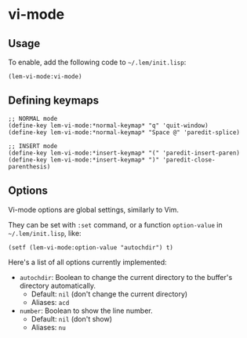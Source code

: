 # vi-mode

## Usage

To enable, add the following code to `~/.lem/init.lisp`:

```common-lisp
(lem-vi-mode:vi-mode)
```

## Defining keymaps

```common-lisp
;; NORMAL mode
(define-key lem-vi-mode:*normal-keymap* "q" 'quit-window)
(define-key lem-vi-mode:*normal-keymap* "Space @" 'paredit-splice)

;; INSERT mode
(define-key lem-vi-mode:*insert-keymap* "(" 'paredit-insert-paren)
(define-key lem-vi-mode:*insert-keymap* ")" 'paredit-close-parenthesis)
```

## Options

Vi-mode options are global settings, similarly to Vim.

They can be set with `:set` command, or a function `option-value` in `~/.lem/init.lisp`, like:

```common-lisp
(setf (lem-vi-mode:option-value "autochdir") t)
```

Here's a list of all options currently implemented:

* `autochdir`: Boolean to change the current directory to the buffer's directory automatically.
  * Default: `nil` (don't change the current directory)
  * Aliases: `acd`
* `number`: Boolean to show the line number.
  * Default: `nil` (don't show)
  * Aliases: `nu`
